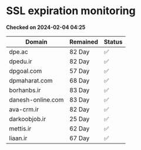 # SSL expiration monitoring

**Checked on 2024-02-04 04:25**

| Domain | Remained | Status       |
|--------|----------|--------------|
| dpe.ac     | 82 Day   | ✅ |
| dpedu.ir     | 82 Day   | ✅ |
| dpgoal.com     | 57 Day   | ✅ |
| dpmaharat.com     | 68 Day   | ✅ |
| borhanbs.ir     | 83 Day   | ✅ |
| danesh-online.com     | 83 Day   | ✅ |
| ava-crm.ir     | 82 Day   | ✅ |
| darkoobjob.ir     | 25 Day   | ✅ |
| mettis.ir     | 62 Day   | ✅ |
| liaan.ir     | 67 Day   | ✅ |
